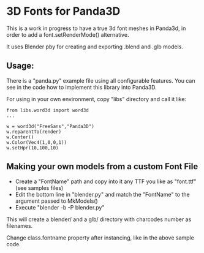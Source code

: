 # 3D Fonts for Panda3D

This is a work in progress to have a true 3d font meshes in Panda3d, in order to add a font.setRenderMode() alternative.

It uses Blender pby for creating and exporting .blend and .glb models.

## Usage:

There is a "panda.py" example file using all configurable features. You can see in the code how to implement this library into Panda3D.

For using in your own environment, copy "libs" directory and call it like:

```
from libs.word3d import word3d
...

w = word3d("FreeSans","Panda3D")
w.reparentTo(render)
w.Center()
w.Color(Vec4(1,0,0,1))
w.setHpr(10,100,10)

```

## Making your own models from a custom Font File

- Create a "FontName" path and copy into it any TTF you like as "font.ttf" (see samples files)
- Edit the bottom line in "blender.py" and match the "FontName" to the argument passed to MkModels() 
- Execute "blender -b -P blender.py" 

This will create a blender/ and a glb/ directory with charcodes number as filenames.

Change class.fontname property after instancing, like in the above sample code.


